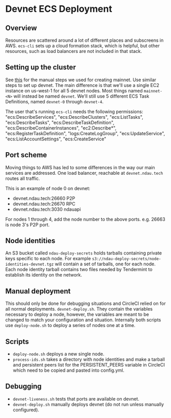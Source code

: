# Devnet ECS Deployment

## Overview

Resources are scattered around a lot of different places and subscreens in AWS. `ecs-cli` sets up a cloud formation stack, which is helpful, but other resources, such as load balancers are not included in that stack.

## Setting up the cluster

See [this](aws_node_setup.md) for the manual steps we used for creating mainnet.  Use similar steps to set up devnet.  The main difference is that we'll use a single EC2 instance on us-west-1 for all 5 devnet nodes.  Most things named `mainnet-<N>` will instead be named `devnet`.  We'll still use 5 different ECS Task Definitions, named `devnet-0` through `devnet-4`.

The user that's running `ecs-cli` needs the following permissions:
    "ecs:DescribeServices",
    "ecs:DescribeClusters",
    "ecs:ListTasks",
    "ecs:DescribeTasks",
    "ecs:DescribeTaskDefinition",
    "ecs:DescribeContainerInstances",
    "ec2:Describe*",
    "ecs:RegisterTaskDefinition",
    "logs:CreateLogGroup",
    "ecs:UpdateService",
    "ecs:ListAccountSettings",
    "ecs:CreateService"

## Port scheme

Moving things to AWS has led to some differences in the way our main services are addressed. One load balancer, reachable at `devnet.ndau.tech` routes all traffic.

This is an example of node 0 on devnet:

 * devnet.ndau.tech:26660 P2P
 * devnet.ndau.tech:26670 RPC
 * devnet.ndau.tech:3030 ndauapi

For nodes 1 through 4, add the node number to the above ports.  e.g. 26663 is node 3's P2P port.

## Node identities

An S3 bucket called `ndau-deploy-secrets` holds tarballs containing private keys specific to each node. For example `s3://ndau-deploy-secrets/node-identities-devnet.tgz` will contain a set of tarballs, one for each node. Each node identity tarball contains two files needed by Tendermint to establish its identity on the network.

## Manual deployment

This should only be done for debugging situations and CircleCI relied on for all normal deployments. `devnet-deploy.sh`. They contain the variables necessary to deploy a node, however, the variables are meant to be changed to match your configuration and situation. Internally both scripts use `deploy-node.sh` to deploy a series of nodes one at a time.

## Scripts

* `deploy-node.sh` deploys a new single node.
* `process-ids.sh` takes a directory with node identities and make a tarball and persistent peers list for the PERSISTENT_PEERS variable in CircleCI which need to be copied and pasted into config.yml.

## Debugging

* `devnet-liveness.sh` tests that ports are available on devnet.
* `devnet-deploy.sh` manually deploys devnet (do not run unless manually configured).
